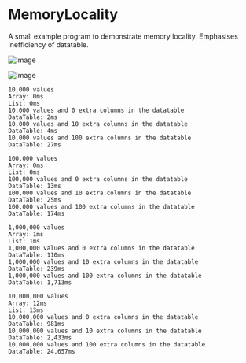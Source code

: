 # MemoryLocality

A small example program to demonstrate memory locality. Emphasises inefficiency of datatable.

![image](https://github.com/user-attachments/assets/49dcefe7-a827-4160-8fd6-f84bc87afea0)

![image](https://github.com/user-attachments/assets/93a41e69-3597-4b12-aefa-385ecbe7ea7e)

```
10,000 values
Array: 0ms
List: 0ms
10,000 values and 0 extra columns in the datatable
DataTable: 2ms
10,000 values and 10 extra columns in the datatable
DataTable: 4ms
10,000 values and 100 extra columns in the datatable
DataTable: 27ms

100,000 values
Array: 0ms
List: 0ms
100,000 values and 0 extra columns in the datatable
DataTable: 13ms
100,000 values and 10 extra columns in the datatable
DataTable: 25ms
100,000 values and 100 extra columns in the datatable
DataTable: 174ms

1,000,000 values
Array: 1ms
List: 1ms
1,000,000 values and 0 extra columns in the datatable
DataTable: 110ms
1,000,000 values and 10 extra columns in the datatable
DataTable: 239ms
1,000,000 values and 100 extra columns in the datatable
DataTable: 1,713ms

10,000,000 values
Array: 12ms
List: 13ms
10,000,000 values and 0 extra columns in the datatable
DataTable: 981ms
10,000,000 values and 10 extra columns in the datatable
DataTable: 2,433ms
10,000,000 values and 100 extra columns in the datatable
DataTable: 24,657ms
```
